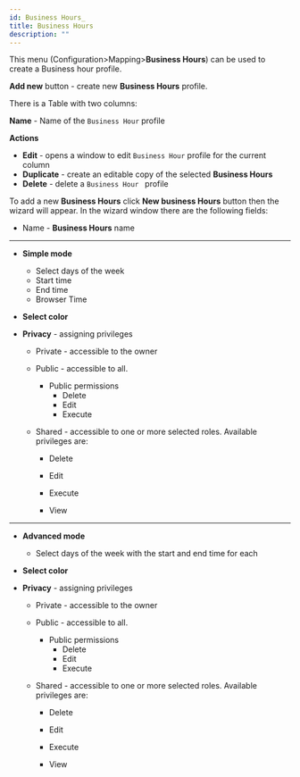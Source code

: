 ```yaml
---
id: Business Hours_
title: Business Hours
description: ""
---
```


This menu (Configuration>Mapping>**Business Hours**) can be used to create a Business hour profile. 



**Add new** button - create new **Business Hours** profile.



There is a Table with two columns:

**Name** - Name of the `Business Hour` profile

**Actions**

- **Edit** - opens a window to edit `Business Hour` profile for the current column
- **Duplicate** - create an editable copy of the selected **Business Hours**
- **Delete** - delete a `Business Hour ` profile

To add a new **Business Hours** click  **New business Hours**  button then the wizard will appear. In the wizard window there are the following fields:

- Name - **Business Hours** name

---

- **Simple mode**
  - Select days of the week
  - Start time
  - End time
  - Browser Time

- **Select color**

- **Privacy** - assigning privileges 

  - Private - accessible to the owner

  - Public - accessible to all. 
    - Public permissions
      - Delete
      - Edit
      - Execute

  - Shared - accessible to one or more selected roles. Available privileges are:
    - Delete

    - Edit

    - Execute

    - View

---

- **Advanced mode**
  - Select days of the week with the start and end time for each

- **Select color**

- **Privacy** - assigning privileges 

  - Private - accessible to the owner

  - Public - accessible to all. 
    - Public permissions
      - Delete
      - Edit
      - Execute

  - Shared - accessible to one or more selected roles. Available privileges are:
    - Delete

    - Edit

    - Execute

    - View
